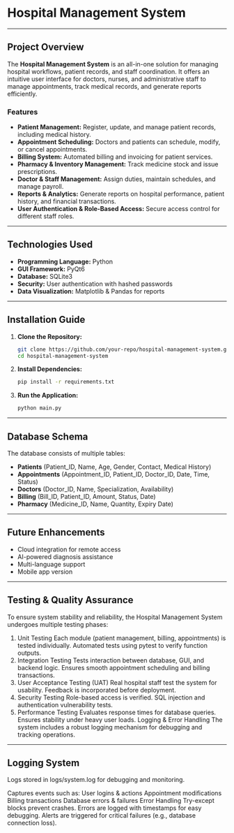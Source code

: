# Hospital Management System

---

## Project Overview

The **Hospital Management System** is an all-in-one solution for managing hospital workflows, patient records, and staff coordination. It offers an intuitive user interface for doctors, nurses, and administrative staff to manage appointments, track medical records, and generate reports efficiently.

### Features

- **Patient Management:** Register, update, and manage patient records, including medical history.
- **Appointment Scheduling:** Doctors and patients can schedule, modify, or cancel appointments.
- **Billing System:** Automated billing and invoicing for patient services.
- **Pharmacy & Inventory Management:** Track medicine stock and issue prescriptions.
- **Doctor & Staff Management:** Assign duties, maintain schedules, and manage payroll.
- **Reports & Analytics:** Generate reports on hospital performance, patient history, and financial transactions.
- **User Authentication & Role-Based Access:** Secure access control for different staff roles.

---

## Technologies Used

- **Programming Language:** Python
- **GUI Framework:** PyQt6
- **Database:** SQLite3
- **Security:** User authentication with hashed passwords
- **Data Visualization:** Matplotlib & Pandas for reports

---

## Installation Guide

1. **Clone the Repository:**
   ```sh
   git clone https://github.com/your-repo/hospital-management-system.git
   cd hospital-management-system
   ```
2. **Install Dependencies:**
   ```sh
   pip install -r requirements.txt
   ```
3. **Run the Application:**
   ```sh
   python main.py
   ```

---

## Database Schema

The database consists of multiple tables:

- **Patients** (Patient\_ID, Name, Age, Gender, Contact, Medical History)
- **Appointments** (Appointment\_ID, Patient\_ID, Doctor\_ID, Date, Time, Status)
- **Doctors** (Doctor\_ID, Name, Specialization, Availability)
- **Billing** (Bill\_ID, Patient\_ID, Amount, Status, Date)
- **Pharmacy** (Medicine\_ID, Name, Quantity, Expiry Date)

---

## Future Enhancements

- Cloud integration for remote access
- AI-powered diagnosis assistance
- Multi-language support
- Mobile app version

---

## Testing & Quality Assurance

To ensure system stability and reliability, the Hospital Management System undergoes multiple testing phases:

1. Unit Testing
Each module (patient management, billing, appointments) is tested individually.
Automated tests using pytest to verify function outputs.
2. Integration Testing
Tests interaction between database, GUI, and backend logic.
Ensures smooth appointment scheduling and billing transactions.
3. User Acceptance Testing (UAT)
Real hospital staff test the system for usability.
Feedback is incorporated before deployment.
4. Security Testing
Role-based access is verified.
SQL injection and authentication vulnerability tests.
5. Performance Testing
Evaluates response times for database queries.
Ensures stability under heavy user loads.
Logging & Error Handling
The system includes a robust logging mechanism for debugging and tracking operations.

---

## Logging System

Logs stored in logs/system.log for debugging and monitoring.

Captures events such as:
User logins & actions
Appointment modifications
Billing transactions
Database errors & failures
Error Handling
Try-except blocks prevent crashes.
Errors are logged with timestamps for easy debugging.
Alerts are triggered for critical failures (e.g., database connection loss).
